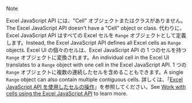 > [!NOTE]
> <span data-ttu-id="84996-101">Excel JavaScript API には、"Cell" オブジェクトまたはクラスがありません。</span><span class="sxs-lookup"><span data-stu-id="84996-101">The Excel JavaScript API doesn't have a "Cell" object or class.</span></span> <span data-ttu-id="84996-102">代わりに、Excel JavaScript API はすべての Excel セルを `Range` オブジェクトとして定義します。</span><span class="sxs-lookup"><span data-stu-id="84996-102">Instead, the Excel JavaScript API defines all Excel cells as `Range` objects.</span></span> <span data-ttu-id="84996-103">Excel UI の個々のセルは、Excel JavaScript API の 1 つのセルを持つ `Range` オブジェクトに変換されます。</span><span class="sxs-lookup"><span data-stu-id="84996-103">An individual cell in the Excel UI translates to a `Range` object with one cell in the Excel JavaScript API.</span></span> <span data-ttu-id="84996-104">1 つの `Range` オブジェクトに複数の連続したセルを含めることもできます。</span><span class="sxs-lookup"><span data-stu-id="84996-104">A single `Range` object can also contain multiple contiguous cells.</span></span> <span data-ttu-id="84996-105">詳しくは、「[Excel JavaScript API を使用したセルの操作](/office/dev/add-ins/excel/excel-add-ins-cells)」を参照してください。</span><span class="sxs-lookup"><span data-stu-id="84996-105">See [Work with cells using the Excel JavaScript API](/office/dev/add-ins/excel/excel-add-ins-cells) to learn more.</span></span>